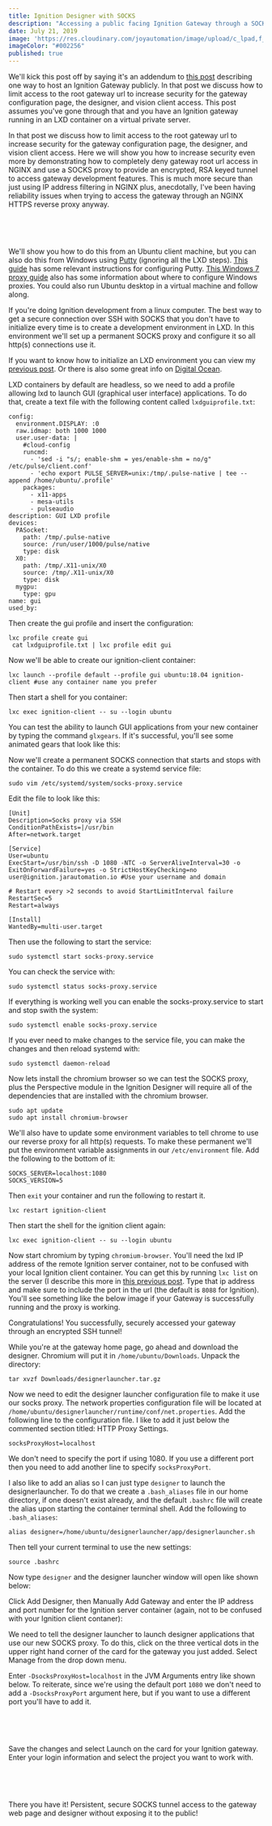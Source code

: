 ```yaml
---
title: Ignition Designer with SOCKS
description: "Accessing a public facing Ignition Gateway through a SOCKS proxy"
date: July 21, 2019
image: 'https://res.cloudinary.com/joyautomation/image/upload/c_lpad,f_auto,w_160,h_160/v1611514241/2019-07-21-ignition-designer-with-socks/ignition_with_socks_main.png'
imageColor: "#002256"
published: true
---
```


<script>
import JarImage from '$lib/components/JarImage.svelte'
</script>

We'll kick this post off by saying it's an addendum to [this post](/blog/2019-06-09-public-facing-ignition) describing one way to host an Ignition Gateway publicly. In that post we discuss how to limit access to the root gateway url to increase security for the gateway configuration page, the designer, and vision client access. This post assumes you've gone through that and you have an Ignition gateway running in an LXD container on a virtual private server.

In that post we discuss how to limit access to the root gateway url to increase security for the gateway configuration page, the designer, and vision client access. Here we will show you how to increase security even more by demonstrating how to completely deny gateway root url access in NGINX and use a SOCKS proxy to provide an encrypted, RSA keyed tunnel to access gateway development features. This is much more secure than just using IP address filtering in NGINX plus, anecdotally, I've been having reliability issues when trying to access the gateway through an NGINX HTTPS reverse proxy anyway.

<br/>

<JarImage basis="438px" aspect-ratio="1.43" src="https://res.cloudinary.com/joyautomation/image/upload/f_auto/v1564638887/2019-07-21-ignition-designer-with-socks/diagram.png" lazy-src="https://res.cloudinary.com/joyautomation/image/upload/e_blur:1000,q_1,f_auto/v1564638887/2019-07-21-ignition-designer-with-socks/diagram.png" alt="Architecture Diagram"></JarImage>

<br/>

We'll show you how to do this from an Ubuntu client machine, but you can also do this from Windows using <a href="https://www.chiark.greenend.org.uk/~sgtatham/putty/">Putty</a> (ignoring all the LXD steps). <a href="https://alvinalexander.com/unix/edu/putty-ssh-tunnel-firefox-socks-proxy/2-configure-putty-ssh-tunnel-ssh-server.shtml">This guide</a> has some relevant instructions for configuring Putty. <a href="https://www.perfect-privacy.com/en/manuals/windows_7_httpproxy">This Windows 7 proxy guide</a> also has some information about where to configure Windows proxies. You could also run Ubuntu desktop in a virtual machine and follow along.

If you're doing Ignition development from a linux computer. The best way to get a secure connection over SSH with SOCKS that you don't have to initialize every time is to create a development environment in LXD. In this environment we'll set up a permanent SOCKS proxy and configure it so all http(s) connections use it.

If you want to know how to initialize an LXD environment you can view my [previous post](/blog/2019-06-09-public-facing-ignition). Or there is also some great info on <a href="https://www.digitalocean.com/community/tutorials/how-to-set-up-and-use-lxd-on-ubuntu-16-04">Digital Ocean</a>.

LXD containers by default are headless, so we need to add a profile
allowing lxd to launch GUI (graphical user interface) applications. To
do that, create a text file with the following content called
`lxdguiprofile.txt`:

```shell
config:
  environment.DISPLAY: :0
  raw.idmap: both 1000 1000
  user.user-data: |
    #cloud-config
    runcmd:
      - 'sed -i "s/; enable-shm = yes/enable-shm = no/g" /etc/pulse/client.conf'
      - 'echo export PULSE_SERVER=unix:/tmp/.pulse-native | tee --append /home/ubuntu/.profile'
    packages:
      - x11-apps
      - mesa-utils
      - pulseaudio
description: GUI LXD profile
devices:
  PASocket:
    path: /tmp/.pulse-native
    source: /run/user/1000/pulse/native
    type: disk
  X0:
    path: /tmp/.X11-unix/X0
    source: /tmp/.X11-unix/X0
    type: disk
  mygpu:
    type: gpu
name: gui
used_by:
```

Then create the gui profile and insert the configuration:

```shell
lxc profile create gui
 cat lxdguiprofile.txt | lxc profile edit gui
```

Now we'll be able to create our ignition-client container:

```shell
lxc launch --profile default --profile gui ubuntu:18.04 ignition-client #use any container name you prefer
```

Then start a shell for you container:

```shell
lxc exec ignition-client -- su --login ubuntu
```

You can test the ability to launch GUI applications from your new
container by typing the command <code>glxgears</code>. If it's
successful, you'll see some animated gears that look like this:

<JarImage basis="250px" aspect-ratio="1.43" src="https://res.cloudinary.com/joyautomation/image/upload/v1564578909/2019-07-21-ignition-designer-with-socks/glxgears.gif" lazy-src="https://res.cloudinary.com/joyautomation/image/upload/e_blur:1000,q_1,f_auto/v1564578909/2019-07-21-ignition-designer-with-socks/glxgears.gif" alt="Architecture Diagram"></JarImage>

Now we'll create a permanent SOCKS connection that starts and stops with
the container. To do this we create a systemd service file:

```shell
sudo vim /etc/systemd/system/socks-proxy.service
```

Edit the file to look like this:

```shell
[Unit]
Description=Socks proxy via SSH
ConditionPathExists=|/usr/bin
After=network.target

[Service]
User=ubuntu
ExecStart=/usr/bin/ssh -D 1080 -NTC -o ServerAliveInterval=30 -o ExitOnForwardFailure=yes -o StrictHostKeyChecking=no user@ignition.jarautomation.io #Use your username and domain

# Restart every >2 seconds to avoid StartLimitInterval failure
RestartSec=5
Restart=always

[Install]
WantedBy=multi-user.target
```

Then use the following to start the service:

```shell
sudo systemctl start socks-proxy.service
```

You can check the service with:

```shell
sudo systemctl status socks-proxy.service
```

If everything is working well you can enable the socks-proxy.service to
start and stop swith the system:

```shell
sudo systemctl enable socks-proxy.service
```

If you ever need to make changes to the service file, you can make the
changes and then reload systemd with:

```shell
sudo systemctl daemon-reload
```

Now lets install the chromium browser so we can test the SOCKS proxy,
plus the Perspective module in the Ignition Designer will require all of
the dependencies that are installed with the chromium browser.

```shell
sudo apt update
sudo apt install chromium-browser
```

We'll also have to update some environment variables to tell chrome to
use our reverse proxy for all http(s) requests. To make these permanent
we'll put the environment variable assignments in our
`/etc/environment` file. Add the following to the bottom of it:

```shell
SOCKS_SERVER=localhost:1080
SOCKS_VERSION=5
```

Then <code>exit</code> your container and run the following to restart
it.
   
```shell
lxc restart ignition-client
```

Then start the shell for the ignition client again:

```shell
lxc exec ignition-client -- su --login ubuntu
```

Now start chromium by typing <code>chromium-browser</code>. You'll need
the lxd IP address of the remote Ignition server container, not to be
confused with your local Ignition client container. You can get this by
running <code>lxc list</code> on the server (I describe this more in
[this previous post](/blog/posts/2019-06-09-public-facing-ignition). Type that ip address and make sure to include the port in the url
(the default is <code>8088</code> for Ignition). You'll see something
like the below image if your Gateway is successfully running and the
proxy is working.

<JarImage basis="1150px" aspect-ratio="1.43" src="https://res.cloudinary.com/joyautomation/image/upload/f_auto/v1564590530/2019-07-21-ignition-designer-with-socks/chromium_gateway.png" lazy-src="https://res.cloudinary.com/joyautomation/image/upload/e_blur:1000,q_1,f_auto/v1564590530/2019-07-21-ignition-designer-with-socks/chromium_gateway.png" alt="Architecture Diagram"></JarImage>

Congratulations! You successfully, securely accessed your gateway
through an encrypted SSH tunnel!

While you're at the gateway home page, go ahead and download the
designer. Chromium will put it in <code>/home/ubuntu/Downloads</code>.
Unpack the directory:

```shell
tar xvzf Downloads/designerlauncher.tar.gz
```

Now we need to edit the designer launcher configuration file to make it
use our socks proxy. The network properties configuration file will be
located at
`/home/ubuntu/designerlauncher/runtime/conf/net.properties`.
Add the following line to the configuration file. I like to add it just
below the commented section titled: HTTP Proxy Settings.

```shell
socksProxyHost=localhost
```

We don't need to specify the port if using 1080. If you use a different
port then you need to add another line to specify
`socksProxyPort`.

I also like to add an alias so I can just type `designer` to
launch the designerlauncher. To do that we create a
`.bash_aliases` file in our home directory, if one doesn't
exist already, and the default `.bashrc` file will create the
alias upon starting the container terminal shell. Add the following to
`.bash_aliases`:

```shell
alias designer=/home/ubuntu/designerlauncher/app/designerlauncher.sh
```

Then tell your current terminal to use the new settings:

```shell
source .bashrc
```

Now type <code>designer</code> and the designer launcher window will
open like shown below:

<JarImage basis="800px" aspect-ratio="1.43" src="https://res.cloudinary.com/joyautomation/image/upload/f_auto/v1564593447/2019-07-21-ignition-designer-with-socks/designer_launcher.png" lazy-src="https://res.cloudinary.com/joyautomation/image/upload/e_blur:1000,q_1,f_auto/v1564593447/2019-07-21-ignition-designer-with-socks/designer_launcher.png" alt="Architecture Diagram"></JarImage>

Click Add Designer, then Manually Add Gateway and enter the IP address and port number for the Ignition server container (again, not to be confused with your Ignition client contaner):

<JarImage basis="400px" aspect-ratio="2.5" color="transparent" src="https://res.cloudinary.com/joyautomation/image/upload/f_auto/v1564593447/2019-07-21-ignition-designer-with-socks/designer_launcher_add_gateway.png" lazy-src="https://res.cloudinary.com/joyautomation/image/upload/e_blur:1000,q_1,f_auto/v1564593447/2019-07-21-ignition-designer-with-socks/designer_launcher_add_gateway.png" alt="Architecture Diagram"></JarImage>

We need to tell the designer launcher to launch designer applications that use our new SOCKS proxy. To do this, click on the three vertical dots in the upper right hand corner of the card for the gateway you just added. Select Manage from the drop down menu.

Enter <code>-DsocksProxyHost=localhost</code> in the JVM Arguments entry like shown below. To reiterate, since we're using the default port <code>1080</code> we don't need to add a <code>-DsocksProxyPort</code> argument here, but if you want to use a
different port you'll have to add it.

<br/>

<JarImage basis="700px" aspect-ratio="2.5" color="transparent" src="https://res.cloudinary.com/joyautomation/image/upload/f_auto/v1564593447/2019-07-21-ignition-designer-with-socks/designer_launcher_gateway_manage.png" lazy-src="https://res.cloudinary.com/joyautomation/image/upload/e_blur:1000,q_1,f_auto/v1564593447/2019-07-21-ignition-designer-with-socks/designer_launcher_gateway_manage.png" alt="Architecture Diagram"></JarImage>

<br/>

Save the changes and select Launch on the card for your Ignition
gateway. Enter your login information and select the project you want to
work with.

<br/>

<JarImage basis="1150px" aspect-ratio="2.5" color="transparent" src="https://res.cloudinary.com/joyautomation/image/upload/f_auto/v1564594756/2019-07-21-ignition-designer-with-socks/designer.png" lazy-src="https://res.cloudinary.com/joyautomation/image/upload/e_blur:1000,q_1,f_auto/v1564594756/2019-07-21-ignition-designer-with-socks/designer.png" alt="Architecture Diagram"></JarImage>

<br/>

There you have it! Persistent, secure SOCKS tunnel access to the gateway
web page and designer without exposing it to the public!